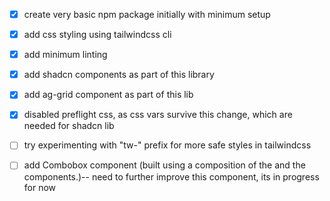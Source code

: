 - [x] create very basic npm package initially with minimum setup
- [x] add css styling using tailwindcss cli

- [x] add minimum linting

- [x] add shadcn components as part of this library
- [x] add ag-grid component as part of this lib

- [x] disabled preflight css, as css vars survive this change, which are needed for shadcn lib
- [ ] try experimenting with "tw-" prefix for more safe styles in tailwindcss

- [ ] add Combobox component (built using a composition of the <Popover /> and the <Command /> components.)-- need to further improve this component, its in progress for now
